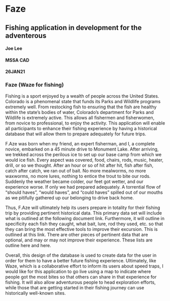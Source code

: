 # Faze
## Fishing application in development for the adventerous

#### Joe Lee
#### MSSA CAD
#### 26JAN21

### Faze (Waze for fishing)
Fishing is a sport enjoyed by a wealth of people across the United States. Colorado is a phenomenal state that funds its Parks and Wildlife programs extremely well. From restocking fish to ensuring that the fish are healthy within the state’s bodies of water, Colorado’s department for Parks and Wildlife is extremely active. This allows all fishermen and fisherwomen, from novice to professional, to enjoy the activity. This application will enable all participants to enhance their fishing experience by having a historical database that will allow them to prepare adequately for future trips.
  
F.Aze was born when my friend, an expert fisherman, and I, a complete novice, embarked on a 45 minute drive to Monument Lake. After arriving, we trekked across the perilous ice to set up our base camp from which we would ice fish. Every aspect was covered, food, chairs, rods, music, heater, drill, or so we thought. After an hour or so of hit after hit, fish after fish, catch after catch, we ran out of bait. No more mealworms, no more waxworms, no more lures, nothing to entice the trout to bite our rods. Suddenly the weather became colder, our feet got wetter, and our experience worse. If only we had prepared adequately. A torrential flow of “should haves”, “would haves”, and “could haves” spilled out of our mouths as we pitifully gathered up our belonging to drive back home.
  
Thus, F.Aze will ultimately help its users prepare in totality for their fishing trip by providing pertinent historical data. This primary data set will include what is outlined at the following document link. Furthermore, it will outline in specificity each fish they caught, what bait, lure, rod they used, etc. so that they can bring the most effective tools to improve their excursion. This is outlined at this link. There are other pieces of pertinent data that are optional, and may or may not improve their experience. These lists are outline here and here.
  
Overall, this design of the database is used to create data for the user in order for them to have a better future fishing experience. Ultimately, like Waze, which is a collaborative effort to inform its users about speed traps, I would like for this application to go live using a map to indicate where people got the most bites so that others can share in that experience for fishing. It will also allow adventurous people to head exploration efforts, while those that are getting started in their fishing journey can use historically well-known sites.
